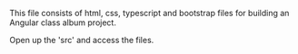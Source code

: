 This file consists of html, css, typescript and bootstrap files for building an Angular class album project.

Open up the 'src' and access the files.